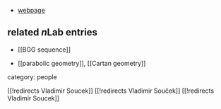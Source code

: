 

* [webpage](http://www.karlin.mff.cuni.cz/~soucek/)

## related $n$Lab entries

* [[BGG sequence]]

* [[parabolic geometry]], [[Cartan geometry]]

category: people


[[!redirects Vladimir Soucek]]
[[!redirects Vladimir Souček]]
[[!redirects Vladimír Soucek]]
